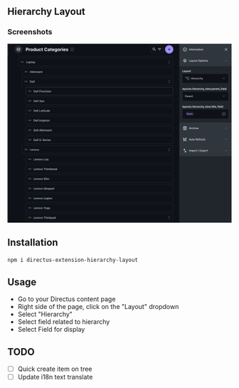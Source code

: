 ## Hierarchy Layout

### Screenshots
![SCREENSHOT.png](./SCREENSHOT.png)

## Installation
```bash
npm i directus-extension-hierarchy-layout
```

## Usage
- Go to your Directus content page
- Right side of the page, click on the "Layout" dropdown
- Select "Hierarchy"
- Select field related to hierarchy
- Select Field for display


## TODO
- [ ] Quick create item on tree
- [ ] Update i18n text translate
